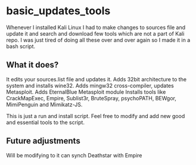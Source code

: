 # basic_updates_tools

Whenever I installed Kali Linux I had to make changes to sources file and update it and search and download few tools which are not a part of Kali repo. I was just tired of doing all these over and over again so I made it in a bash script.

## What it does?

It edits your sources.list file and updates it. 
Adds 32bit architecture to the system and installs wine32.
Adds mingw32 cross-compiler, updates Metasploit.
Adds EternalBlue Metasploit module
Installs tools like CrackMapExec, Empire, Sublist3r, BruteSpray, psychoPATH, BEWgor, MimiPenguin and Mimikatz-JS.

This is just a run and install script. Feel free to modify and add new good and essential tools to the script.

## Future adjustments
Will be modifying to it can synch Deathstar with Empire
